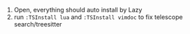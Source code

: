 1. Open, everything should auto install by Lazy
2. run `:TSInstall lua` and `:TSInstall vimdoc` to fix telescope search/treesitter

